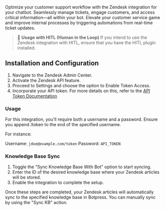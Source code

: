 Optimize your customer support workflow with the Zendesk integration for your chatbot. Seamlessly manage tickets, engage customers, and access critical information—all within your bot. Elevate your customer service game and improve internal processes by triggering automations from real-time ticket updates.

> 🤝 **Usage with HITL (Human in the Loop)**
> If you intend to use the Zendesk integration with HITL, ensure that you have the HITL plugin installed.

## Installation and Configuration

1. Navigate to the Zendesk Admin Center.
2. Activate the Zendesk API feature.
3. Proceed to Settings and choose the option to Enable Token Access.
4. Incorporate your API token. For more details on this, refer to the [API Token Documentation](https://developer.zendesk.com/api-reference/introduction/security-and-auth/#api-token)

### Usage

For this integration, you'll require both a username and a password. Ensure you append /token to the end of the specified username.

For instance:

Username: `jdoe@example.com/token`
Password: `API_TOKEN`

### Knowledge Base Sync

1.  Toggle the "Sync Knowledge Base With Bot" option to start syncing.
2.  Enter the ID of the desired knowledge base where your Zendesk articles will be stored.
3.  Enable the integration to complete the setup.

Once these steps are completed, your Zendesk articles will automatically sync to the specified knowledge base in Botpress. You can manually sync by using the "Sync KB" action.
